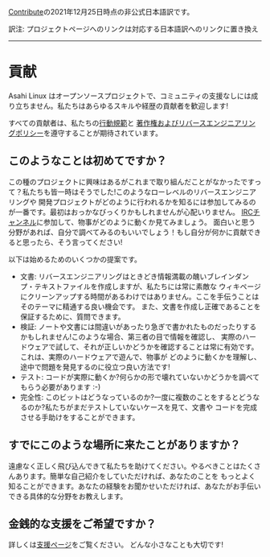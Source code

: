 [Contribute](https://asahilinux.org/contribute/)の2021年12月25日時点の非公式日本語訳です。
 
訳注: プロジェクトページへのリンクは対応する日本語訳へのリンクに置き換え

---
# 貢献
Asahi Linux はオープンソースプロジェクトで、コミュニティの支援なしには成り立ちません。私たちはあらゆるスキルや経歴の貢献者を歓迎します!

すべての貢献者は、私たちの[行動規範](https://github.com/asfdrwe/asahi-linux-translations/blob/main/code-of-conduct.md)と
[著作権およびリバースエンジニアリングポリシー](https://github.com/asfdrwe/asahi-linux-translations/blob/main/copyright.md)を遵守することが期待されています。

## このようなことは初めてですか？
この種のプロジェクトに興味はあるがこれまで取り組んだことがなかったですって？私たちも皆一時はそうでした!このようなローレベルのリバースエンジニアリングや
開発プロジェクトがどのように行われるかを知るには参加してみるのが一番です。最初はおっかなびっくりかもしれませんが心配いりません。
[IRCチャンネル](https://github.com/asfdrwe/asahi-linux-translations/blob/main/community.md)に参加して、物事がどのように動くか見てみましょう。
面白いと思う分野があれば、自分で調べてみるのもいいでしょう！もし自分が何かに貢献できると思ったら、そう言ってください!

以下は始めるためのいくつかの提案です。

- 文書: リバースエンジニアリングはときどき情報満載の醜いブレインダンプ・テキストファイルを作成しますが、私たちには常に素敵な
ウィキページにクリーンアップする時間があるわけではありません。ここを手伝うことはそのテーマに精通する良い機会です。
また、文書を作成し正確であることを保証するために、質問できます。
- 検証: ノートや文書には間違いがあったり急ぎで書かれたものだったりするかもしれません!このような場合、第三者の目で情報を確認し、
実際のハードウェアで試して、それが正しいかどうかを確認することは常に有効です。これは、実際のハードウェアで遊んで、物事が
どのように動くかを理解し、途中で問題を発見するのに役立つ良い方法です!
- テスト: コードが実際に動くか?何らかの形で壊れていないかどうかを調べてもらう必要があります :-)
- 完全性: このビットはどうなっているのか?一度に複数のことをするとどうなるのか?私たちがまだテストしていないケースを見て、文書や
コードを完成させる手助けをすることができます。

## すでにこのような場所に来たことがありますか？
遠慮なく正しく飛び込んできて私たちを助けてください。やるべきことはたくさんあります。簡単な自己紹介をしていただければ、あなたのことを
もっとよく知ることができます。あなたの経験をお聞かせいただければ、あなたがお手伝いできる具体的な分野をお教えします。

## 金銭的な支援をご希望ですか？
詳しくは[支援ページ](https://github.com/asfdrwe/asahi-linux-translations/blob/main/support.md)をご覧ください。
どんな小さなことも大切です!
